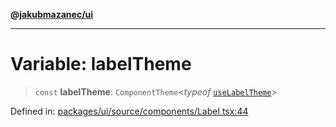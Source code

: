 [**@jakubmazanec/ui**](../README.md)

---

# Variable: labelTheme

> `const` **labelTheme**: `ComponentTheme`\<_typeof_ [`useLabelTheme`](useLabelTheme.md)\>

Defined in:
[packages/ui/source/components/Label.tsx:44](https://github.com/jakubmazanec/tools/blob/a9ba87d349a220bbed24d161794f90a6ba6009e5/packages/ui/source/components/Label.tsx#L44)
